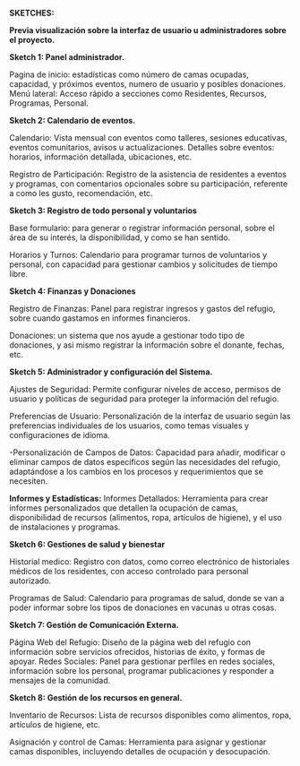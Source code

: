 **SKETCHES:**

**Previa visualización sobre la interfaz de usuario u administradores sobre el proyecto.**

**Sketch 1: Panel administrador.**

Pagina de inicio: estadísticas como número de camas ocupadas, capacidad, y próximos eventos, numero de usuario y posibles donaciones.
Menú lateral: Acceso rápido a secciones como Residentes, Recursos, Programas, Personal.

**Sketch 2: Calendario de eventos.**

Calendario: Vista mensual con eventos como talleres, sesiones educativas, eventos comunitarios, avisos u actualizaciones.
Detalles sobre eventos: horarios, información detallada, ubicaciones, etc.

Registro de Participación: Registro de la asistencia de residentes a eventos y programas, con comentarios opcionales sobre su participación, referente a como les gusto, recomendación, etc.


**Sketch 3: Registro de todo personal y voluntarios**

Base formulario: para generar o registrar información personal, sobre el área de su interés, la disponibilidad, y como se han sentido.

Horarios y Turnos: Calendario para programar turnos de voluntarios y personal, con capacidad para gestionar cambios y solicitudes de tiempo libre.

**Sketch 4: Finanzas y Donaciones**

Registro de Finanzas: Panel para registrar ingresos y gastos del refugio, sobre cuando gastamos en informes financieros.

Donaciones: un sistema que nos ayude a gestionar todo tipo de donaciones, y asi mismo registrar la información sobre el donante, fechas, etc.


**Sketch 5: Administrador y configuración del Sistema.**

Ajustes de Seguridad: Permite configurar niveles de acceso, permisos de usuario y políticas de seguridad para proteger la información del refugio.

Preferencias de Usuario: Personalización de la interfaz de usuario según las preferencias individuales de los usuarios, como temas visuales y configuraciones de idioma.

-Personalización de Campos de Datos: Capacidad para añadir, modificar o eliminar campos de datos específicos según las necesidades del refugio, adaptándose a los cambios en los procesos y requerimientos que se necesiten.

**Informes y Estadísticas:**
Informes Detallados: Herramienta para crear informes personalizados que detallen la ocupación de camas, disponibilidad de recursos (alimentos, ropa, artículos de higiene), y el uso de instalaciones y programas.

**Sketch 6: Gestiones de salud y bienestar**

Historial medico: Registro con datos, como correo electrónico de historiales médicos de los residentes, con acceso controlado para personal autorizado.

Programas de Salud: Calendario para programas de salud, donde se van a poder informar sobre los tipos de donaciones en vacunas u otras cosas.


**Sketch 7: Gestión de Comunicación Externa.**

Página Web del Refugio: Diseño de la página web del refugio con información sobre servicios ofrecidos, historias de éxito, y formas de apoyar.
Redes Sociales: Panel para gestionar perfiles en redes sociales, información sobre los personal, programar publicaciones y responder a mensajes de la comunidad.


**Sketch 8: Gestión de los recursos en general.**

Inventario de Recursos: Lista de recursos disponibles como alimentos, ropa, artículos de higiene, etc.

Asignación y control de Camas: Herramienta para asignar y gestionar camas disponibles, incluyendo detalles de ocupación y desocupación.
